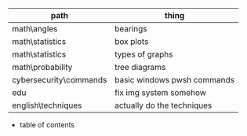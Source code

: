
| path | thing |
| - | - |
| math\angles | bearings |
| math\statistics | box plots |
| math\statistics | types of graphs |
| math\probability | tree diagrams |
| cybersecurity\commands | basic windows pwsh commands |
| edu | fix img system somehow |
| english\techniques | actually do the techniques | 

- table of contents